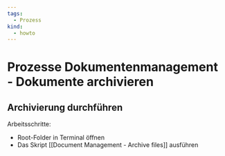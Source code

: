 ```yaml
---
tags:
  - Prozess
kind:
  - howto
---
```

# Prozesse Dokumentenmanagement - Dokumente archivieren

## Archivierung durchführen

Arbeitsschritte:
* Root-Folder in Terminal öffnen
* Das Skript [[Document Management - Archive files]] ausführen